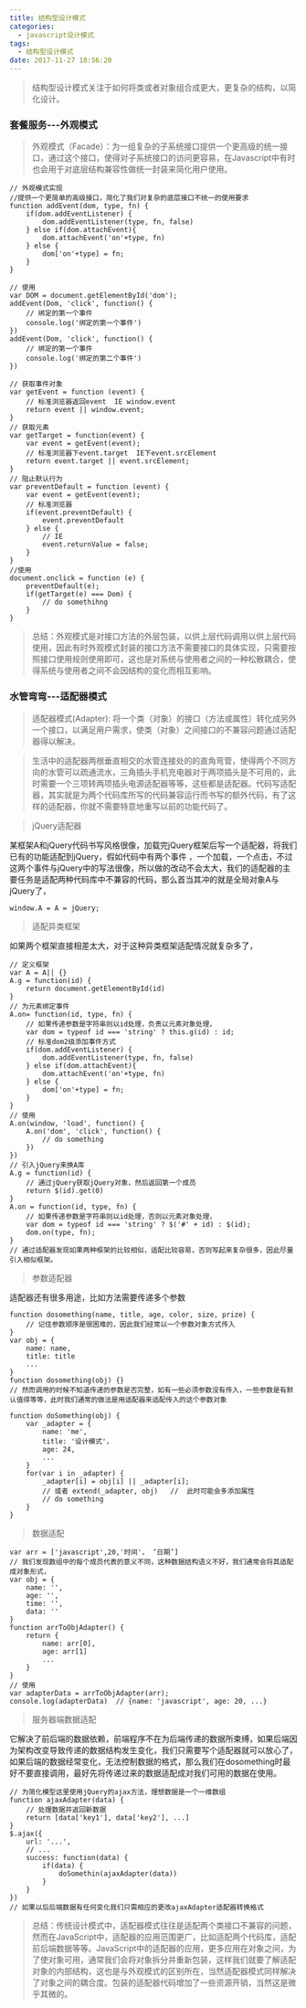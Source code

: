 ```yaml
---
title: 结构型设计模式
categories:
  - javascript设计模式
tags:
  - 结构型设计模式
date: 2017-11-27 18:56:20
---
```

> 结构型设计模式关注于如何将类或者对象组合成更大，更复杂的结构，以简化设计。

<!-- more -->

### 套餐服务---外观模式

> 外观模式（Facade）：为一组复杂的子系统接口提供一个更高级的统一接口，通过这个接口，使得对子系统接口的访问更容易，在Javascript中有时也会用于对底层结构兼容性做统一封装来简化用户使用。

```
// 外观模式实现
//提供一个更简单的高级接口，简化了我们对复杂的底层接口不统一的使用要求
function addEvent(dom, type, fn) {
    if(dom.addEventListener) {
        dom.addEventListener(type, fn, false)
    } else if(dom.attachEvent){
        dom.attachEvent('on'+type, fn)
    } else {
        dom['on'+type] = fn;
    }
}

// 使用
var DOM = document.getElementById('dom');
addEvent(Dom, 'click', function() {
    // 绑定的第一个事件
    console.log('绑定的第一个事件')
})
addEvent(Dom, 'click', function() {
    // 绑定的第一个事件
    console.log('绑定的第二个事件')
})

// 获取事件对象
var getEvent = function (event) {
    // 标准浏览器返回event  IE window.event
    return event || window.event;
}
// 获取元素
var getTarget = function(event) {
    var event = getEvent(event);
    // 标准浏览器下event.target  IE下event.srcElement
    return event.target || event.srcElement;
}
// 阻止默认行为
var preventDefault = function (event) {
    var event = getEvent(event);
    // 标准浏览器
    if(event.preventDefault) {
        event.preventDefault
    } else {
        // IE
        event.returnValue = false;
    }
}
//使用
document.onclick = function (e) {
    preventDefault(e);
    if(getTarget(e) === Dom) {
        // do somethihng
    }
}
```
> 总结：外观模式是对接口方法的外层包装，以供上层代码调用以供上层代码使用，因此有时外观模式封装的接口方法不需要接口的具体实现，只需要按照接口使用规则使用即可，这也是对系统与使用者之间的一种松散耦合，使得系统与使用者之间不会因结构的变化而相互影响。

### 水管弯弯---适配器模式

> 适配器模式(Adapter): 将一个类（对象）的接口（方法或属性）转化成另外一个接口，以满足用户需求，使类（对象）之间接口的不兼容问题通过适配器得以解决。

> 生活中的适配器两根垂直相交的水管连接处的的直角弯管，使得两个不同方向的水管可以疏通流水，三角插头手机充电器对于两项插头是不可用的，此时需要一个三项转两项插头电源适配器等等，这些都是适配器。代码写适配器，其实就是为两个代码库所写的代码兼容运行而书写的额外代码，有了这样的适配器，你就不需要特意地重写以前的功能代码了。

> jQuery适配器

某框架A和jQuery代码书写风格很像，加载完jQuery框架后写一个适配器，将我们已有的功能适配到jQuery，假如代码中有两个事件
，一个加载，一个点击，不过这两个事件与jQuery中的写法很像，所以做的改动不会太大，我们的适配器的主要任务是适配两种代码库中不兼容的代码，那么首当其冲的就是全局对象A与jQuery了，

```
window.A = A = jQuery;
```
> 适配异类框架

如果两个框架直接相差太大，对于这种异类框架适配情况就复杂多了，

```
// 定义框架
var A = A|| {}
A.g = function(id) {
    return document.getElementById(id)
}
// 为元素绑定事件
A.on= function(id, type, fn) {
    // 如果传递参数是字符串则以id处理，负责以元素对象处理，
    var dom = typeof id === 'string' ? this.g(id) : id;
    // 标准dom2级添加事件方式
    if(dom.addEventListener) {
        dom.addEventListener(type, fn, false)
    } else if(dom.attachEvent){
        dom.attachEvent('on'+type, fn)
    } else {
        dom['on'+type] = fn;
    }
}
// 使用
A.on(window, 'load', function() {
    A.on('dom', 'click', function() {
        // do something
    })
})
// 引入jQuery来换A库
A.g = function(id) {
    // 通过jQuery获取jQuery对象，然后返回第一个成员
    return $(id).get(0)
}
A.on = function(id, type, fn) {
    // 如果传递参数是字符串则以id处理，否则以元素对象处理，
    var dom = typeof id === 'string' ? $('#' + id) : $(id);
    dom.on(type, fn);
}
// 通过适配器发现如果两种框架的比较相似，适配比较容易，否则写起来复杂很多，因此尽量引入相似框架。
```

> 参数适配器

适配器还有很多用途，比如方法需要传递多个参数
```
function dosomething(name, title, age, color, size, prize) {
    // 记住参数顺序是很困难的，因此我们经常以一个参数对象方式传入
}
var obj = {
    name: name,
    title: title
    ...
}
function dosomething(obj) {}
// 然而调用的时候不知道传递的参数是否完整，如有一些必须参数没有传入，一些参数是有默认值得等等，此时我们通常的做法是用适配器来适配传入的这个参数对象

function doSomething(obj) {
    var _adapter = {
        name: 'me',
        title: '设计模式'，
        age: 24,
        ...
    }
    for(var i in _adapter) {
        _adapter[i] = obj[i] || _adapter[i];
        // 或者 extend(_adapter, obj)   //  此时可能会多添加属性
        // do something
    }
} 
```
> 数据适配

```
var arr = ['javascript',20,'时间'， ‘日期’]
// 我们发现数组中的每个成员代表的意义不同，这种数据结构语义不好，我们通常会将其适配成对象形式，
var obj = {
    name: '',
    age: '',
    time: '',
    data: ''
}
function arrToObjAdapter() {
    return {
        name: arr[0],
        age: arr[1]
        ...
    }
}
// 使用
var adapterData = arrToObjAdapter(arr);
console.log(adapterData)  // {name: 'javascript', age: 20, ...}

```
> 服务器端数据适配

它解决了前后端的数据依赖，前端程序不在为后端传递的数据所束缚，如果后端因为架构改变导致传递的数据结构发生变化，我们只需要写个适配器就可以放心了，如果后端的数据经常变化，无法控制数据的格式，那么我们在dosomething时最好不要直接调用，最好先将传递过来的数据适配成对我们可用的数据在使用。

```
// 为简化模型这里使用jQuery的ajax方法，理想数据是一个一维数组
function ajaxAdapter(data) {
    // 处理数据并返回新数据
    return [data['key1'], data['key2'], ...]
}
$.ajax({
    url: '...',
    // ...
    success: function(data) {
        if(data) {
            doSomethin(ajaxAdapter(data))
        }
    }
})
// 如果以后后端数据有任何变化我们只需相应的更改ajaxAdapter适配器转换格式
```
> 总结：传统设计模式中，适配器模式往往是适配两个类接口不兼容的问题，然而在JavaScript中，适配器的应用范围更广，比如适配两个代码库，适配前后端数据等等。JavaScript中的适配器的应用，更多应用在对象之间，为了使对象可用，通常我们会将对象拆分并重新包装，这样我们就要了解适配对象的内部结构，这也是与外观模式的区别所在，当然适配器模式同样解决了对象之间的耦合度。包装的适配器代码增加了一些资源开销，当然这是微乎其微的。











